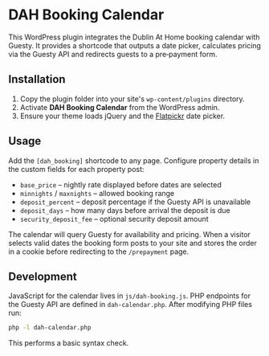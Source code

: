 # DAH Booking Calendar

This WordPress plugin integrates the Dublin At Home booking calendar with Guesty.
It provides a shortcode that outputs a date picker, calculates pricing via the
Guesty API and redirects guests to a pre‑payment form.

## Installation
1. Copy the plugin folder into your site's `wp-content/plugins` directory.
2. Activate **DAH Booking Calendar** from the WordPress admin.
3. Ensure your theme loads jQuery and the [Flatpickr](https://flatpickr.js.org/) date picker.

## Usage
Add the `[dah_booking]` shortcode to any page. Configure property details in the
custom fields for each property post:

- `base_price` – nightly rate displayed before dates are selected
- `minnights` / `maxnights` – allowed booking range
- `deposit_percent` – deposit percentage if the Guesty API is unavailable
- `deposit_days` – how many days before arrival the deposit is due
- `security_deposit_fee` – optional security deposit amount

The calendar will query Guesty for availability and pricing. When a visitor
selects valid dates the booking form posts to your site and stores the order in
a cookie before redirecting to the `/prepayment` page.

## Development
JavaScript for the calendar lives in `js/dah-booking.js`. PHP endpoints for the
Guesty API are defined in `dah-calendar.php`. After modifying PHP files run:

```bash
php -l dah-calendar.php
```

This performs a basic syntax check.

